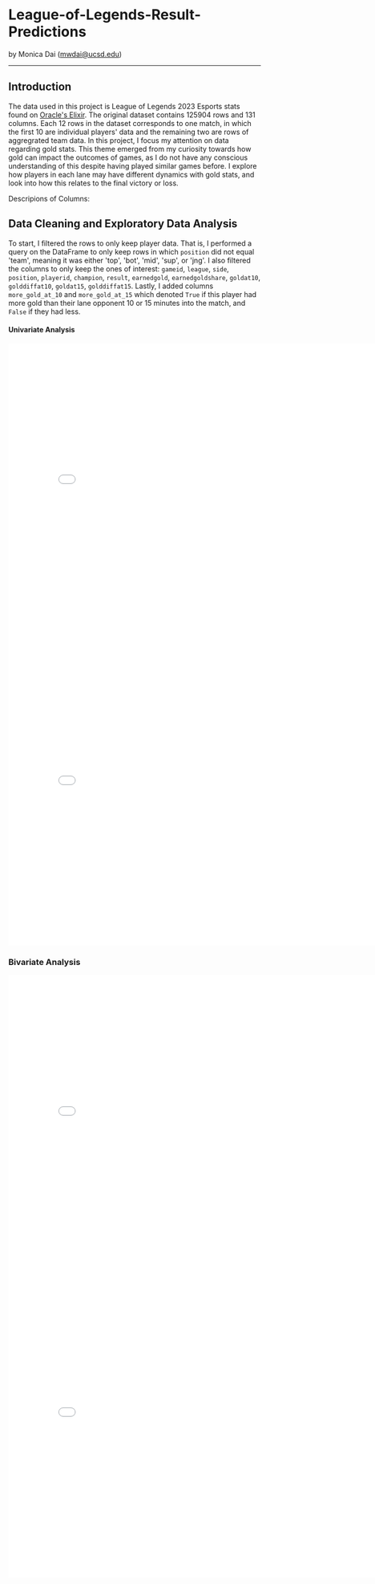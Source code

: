 # League-of-Legends-Result-Predictions

by Monica Dai (mwdai@ucsd.edu)

---

## Introduction

The data used in this project is League of Legends 2023 Esports stats found on [Oracle's Elixir](https://oracleselixir.com/). The original dataset contains 125904 rows and 131 columns. Each 12 rows in the dataset corresponds to one match, in which the first 10 are individual players' data and the remaining two are rows of aggregrated team data. In this project, I focus my attention on data regarding gold stats. This theme emerged from my curiosity towards how gold can impact the outcomes of games, as I do not have any conscious understanding of this despite having played similar games before. I explore how players in each lane may have different dynamics with gold stats, and look into how this relates to the final victory or loss.

Descripions of Columns:

## Data Cleaning and Exploratory Data Analysis

To start, I filtered the rows to only keep player data. That is, I performed a query on the DataFrame to only keep rows in which `position` did not equal 'team', meaning it was either 'top', 'bot', 'mid', 'sup', or 'jng'. I also filtered the columns to only keep the ones of interest: `gameid`, `league`, `side`, `position`, `playerid`, `champion`, `result`, `earnedgold`, `earnedgoldshare`, `goldat10`, `golddiffat10`, `goldat15`, `golddiffat15`. Lastly, I added columns `more_gold_at_10` and `more_gold_at_15` which denoted `True` if this player had more gold than their lane opponent 10 or 15 minutes into the match, and `False` if they had less.

#### Univariate Analysis

<iframe
  src="assets/uni-1.html"
  width="800"
  height="600"
  frameborder="0"
></iframe>

<iframe
  src="assets/uni-2.html"
  width="800"
  height="600"
  frameborder="0"
></iframe>

### Bivariate Analysis

<iframe
  src="assets/bivar-1.html"
  width="800"
  height="600"
  frameborder="0"
></iframe>

<iframe
  src="assets/bivar-2.html"
  width="800"
  height="600"
  frameborder="0"
></iframe>